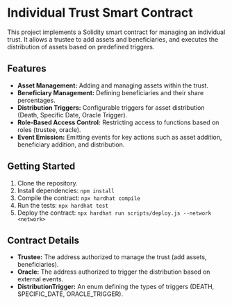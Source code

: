 # Individual Trust Smart Contract

This project implements a Solidity smart contract for managing an individual trust. It allows a trustee to add assets and beneficiaries, and executes the distribution of assets based on predefined triggers.

## Features

-   **Asset Management:** Adding and managing assets within the trust.
-   **Beneficiary Management:** Defining beneficiaries and their share percentages.
-   **Distribution Triggers:** Configurable triggers for asset distribution (Death, Specific Date, Oracle Trigger).
-   **Role-Based Access Control:** Restricting access to functions based on roles (trustee, oracle).
-   **Event Emission:** Emitting events for key actions such as asset addition, beneficiary addition, and distribution.

## Getting Started

1.  Clone the repository.
2.  Install dependencies: `npm install`
3.  Compile the contract: `npx hardhat compile`
4.  Run the tests: `npx hardhat test`
5.  Deploy the contract: `npx hardhat run scripts/deploy.js --network <network>`

## Contract Details

-   **Trustee:** The address authorized to manage the trust (add assets, beneficiaries).
-   **Oracle:** The address authorized to trigger the distribution based on external events.
-   **DistributionTrigger:** An enum defining the types of triggers (DEATH, SPECIFIC_DATE, ORACLE_TRIGGER).
